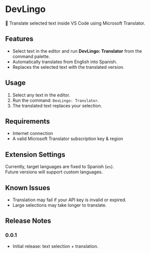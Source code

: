 # DevLingo

🚀 Translate selected text inside VS Code using Microsoft Translator.

## Features

- Select text in the editor and run **DevLingo: Translator** from the command palette.
- Automatically translates from English into Spanish.
- Replaces the selected text with the translated version.

## Usage

1. Select any text in the editor.
2. Run the command: `DevLingo: Translator`.
3. The translated text replaces your selection.

## Requirements

- Internet connection
- A valid Microsoft Translator subscription key & region

## Extension Settings

Currently, target languages are fixed to Spanish (`es`).  
Future versions will support custom languages.

## Known Issues

- Translation may fail if your API key is invalid or expired.
- Large selections may take longer to translate.

## Release Notes

### 0.0.1
- Initial release: text selection + translation.
